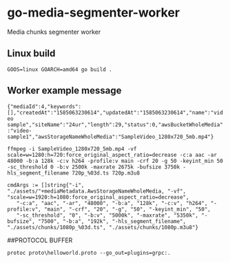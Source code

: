 # go-media-segmenter-worker

Media chunks segmenter worker

## Linux build

```GOOS=linux GOARCH=amd64 go build .```



## Worker example message

```{"mediaId":4,"keywords":[],"createdAt":"1585063230614","updatedAt":"1585063230614","name":"video sample","siteName":"24ur","length":29,"status":0,"awsBucketWholeMedia":"video-sample1","awsStorageNameWholeMedia":"SampleVideo_1280x720_5mb.mp4"}```

```ffmpeg -i SampleVideo_1280x720_5mb.mp4 -vf scale=w=1280:h=720:force_original_aspect_ratio=decrease -c:a aac -ar 48000 -b:a 128k -c:v h264 -profile:v main -crf 20 -g 50 -keyint_min 50 -sc_threshold 0 -b:v 2500k -maxrate 2675k -bufsize 3750k -hls_segment_filename 720p_%03d.ts 720p.m3u8```


```
cmdArgs := []string{"-i", "./assets/"+mediaMetadata.AwsStorageNameWholeMedia, "-vf", "scale=w=1920:h=1080:force_original_aspect_ratio=decrease",
   "-c:a", "aac", "-ar", "48000", "-b:a", "128k", "-c:v", "h264", "-profile:v", "main", "-crf", "20", "-g", "50", "-keyint_min", "50",
   "-sc_threshold", "0", "-b:v", "5000k", "-maxrate", "5350k", "-bufsize", "7500", "-b:a", "192k", "-hls_segment_filename", "./assets/chunks/1080p_%03d.ts", "./assets/chunks/1080p.m3u8"}
```

##PROTOCOL BUFFER

```.env
protoc proto\helloworld.proto --go_out=plugins=grpc:.
```